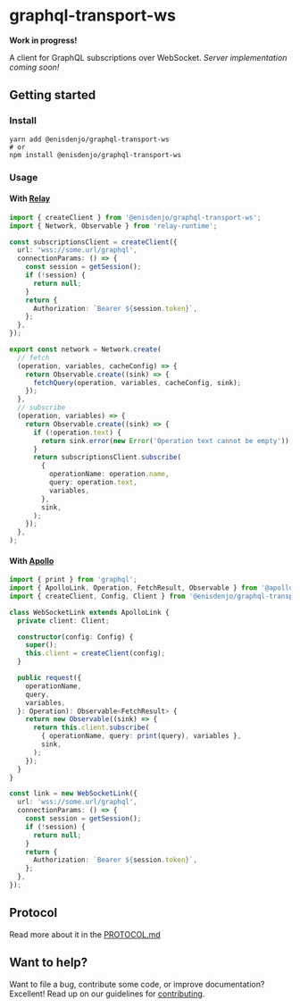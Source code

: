 # graphql-transport-ws

**Work in progress!**

A client for GraphQL subscriptions over WebSocket. _Server implementation coming soon!_

## Getting started

### Install

```shell
yarn add @enisdenjo/graphql-transport-ws
# or
npm install @enisdenjo/graphql-transport-ws
```

### Usage

#### With [Relay](https://relay.dev)

```ts
import { createClient } from '@enisdenjo/graphql-transport-ws';
import { Network, Observable } from 'relay-runtime';

const subscriptionsClient = createClient({
  url: 'wss://some.url/graphql',
  connectionParams: () => {
    const session = getSession();
    if (!session) {
      return null;
    }
    return {
      Authorization: `Bearer ${session.token}`,
    };
  },
});

export const network = Network.create(
  // fetch
  (operation, variables, cacheConfig) => {
    return Observable.create((sink) => {
      fetchQuery(operation, variables, cacheConfig, sink);
    });
  },
  // subscribe
  (operation, variables) => {
    return Observable.create((sink) => {
      if (!operation.text) {
        return sink.error(new Error('Operation text cannot be empty'));
      }
      return subscriptionsClient.subscribe(
        {
          operationName: operation.name,
          query: operation.text,
          variables,
        },
        sink,
      );
    });
  },
);
```

#### With [Apollo](https://www.apollographql.com)

```typescript
import { print } from 'graphql';
import { ApolloLink, Operation, FetchResult, Observable } from '@apollo/client';
import { createClient, Config, Client } from '@enisdenjo/graphql-transport-ws';

class WebSocketLink extends ApolloLink {
  private client: Client;

  constructor(config: Config) {
    super();
    this.client = createClient(config);
  }

  public request({
    operationName,
    query,
    variables,
  }: Operation): Observable<FetchResult> {
    return new Observable((sink) => {
      return this.client.subscribe(
        { operationName, query: print(query), variables },
        sink,
      );
    });
  }
}

const link = new WebSocketLink({
  url: 'wss://some.url/graphql',
  connectionParams: () => {
    const session = getSession();
    if (!session) {
      return null;
    }
    return {
      Authorization: `Bearer ${session.token}`,
    };
  },
});
```

## Protocol

Read more about it in the [PROTOCOL.md](PROTOCOL.md)

## Want to help?

Want to file a bug, contribute some code, or improve documentation? Excellent! Read up on our
guidelines for [contributing](CONTRIBUTING.md).

